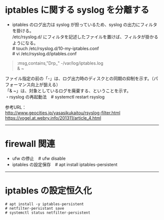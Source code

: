 # iptables に関する syslog を分離する  
* iptables のログ出力は syslog が担っているため、syslog の出力にフィルタを掛ける。  
/etc/rsyslog.d/ にフィルタを記述したファイルを置けば、フィルタが掛かるようになる。  
\# touch /etc/rsyslog.d/10-my-iptables.conf  
\# vi /etc/rsyslog.d/iptables.conf  
> :msg,contains,"Drp_" -/var/log/iptables.log  
> & ~  

ファイル指定の前の「-」は、ログ出力時のディスクとの同期の抑制を示す。（パフォーマンス向上が狙える）  
「& ~」は、対象としているログを廃棄する、ということを示す。  
・rsyslog の再起動法　# systemctl restart rsyslog  

参考URL：  
http://www.geocities.jp/yasasikukaitou/rsyslog-filter.html  
https://vogel.at.webry.info/201311/article_4.html  

---
# firewall 関連  
* ufw の停止　# ufw disable  
* iptables の設定保存　# apt install iptables-persistent

---
# iptables の設定恒久化
```
# apt install -y iptables-persistent
# netfilter-persistant save
# systemctl status netfilter-persistent
```
